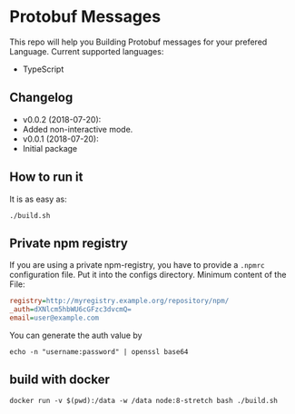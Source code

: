 # Protobuf Messages

This repo will help you Building Protobuf messages for your prefered Language.
Current supported languages:

* TypeScript

## Changelog

* v0.0.2 (2018-07-20):
 * Added non-interactive mode.
* v0.0.1 (2018-07-20):
 * Initial package

## How to run it

It is as easy as:

`./build.sh`

## Private npm registry

If you are using a private npm-registry, you have to provide a `.npmrc` configuration file. Put it into the configs directory. Minimum content of the File:

```ini
registry=http://myregistry.example.org/repository/npm/
_auth=dXNlcm5hbWU6cGFzc3dvcmQ=
email=user@example.com
```

You can generate the auth value by

`echo -n "username:password" | openssl base64`

## build with docker

`docker run -v $(pwd):/data -w /data node:8-stretch bash ./build.sh`